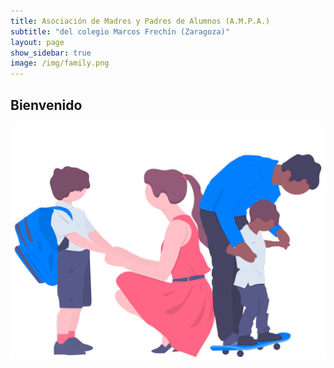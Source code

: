 ```yaml
---
title: Asociación de Madres y Padres de Alumnos (A.M.P.A.)
subtitle: "del colegio Marcos Frechín (Zaragoza)"
layout: page
show_sidebar: true
image: /img/family.png
---
```


## Bienvenido

![AMPA](/img/family.png)